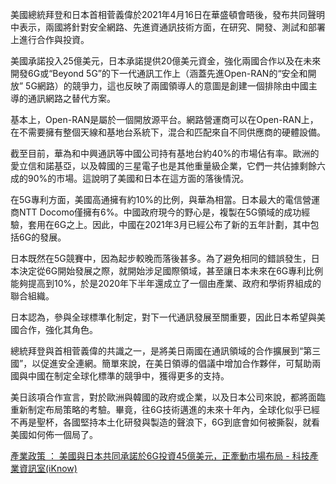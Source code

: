 美國總統拜登和日本首相菅義偉於2021年4月16日在華盛頓會晤後，發布共同聲明中表示，兩國將針對安全網路、先進資通訊技術方面，在研究、開發、測試和部署上進行合作與投資。  
  
美國承諾投入25億美元，日本承諾提供20億美元資金，強化兩國合作以及在未來開發6G或“Beyond 5G”的下一代通訊工作上（涵蓋先進Open-RAN的“安全和開放” 5G網路）的競爭力，這也反映了兩國領導人的意圖是創建一個排除由中國主導的通訊網路之替代方案。  
  
基本上，Open-RAN是屬於一個開放源平台。網路營運商可以在Open-RAN上，在不需要擁有整個天線和基地台系統下，混合和匹配來自不同供應商的硬體設備。  
  
截至目前，華為和中興通訊等中國公司持有基地台約40%的市場佔有率。歐洲的愛立信和諾基亞，以及韓國的三星電子也是其他重量級企業，它們一共佔據剩餘六成的90%的市場。這說明了美國和日本在這方面的落後情況。  
  
在5G專利方面，美國高通擁有約10%的比例，與華為相當。日本最大的電信營運商NTT Docomo僅擁有6%。中國政府現今的野心是，複製在5G領域的成功經驗，套用在6G之上。因此，中國在2021年3月已經公布了新的五年計劃，其中包括6G的發展。  
  
日本既然在5G競賽中，因為起步較晚而落後甚多。為了避免相同的錯誤發生，日本決定從6G開始發展之際，就開始涉足國際領域，甚至讓日本未來在6G專利比例能夠提高到10%，於是2020年下半年還成立了一個由產業、政府和學術界組成的聯合組織。  
  
日本認為，參與全球標準化制定，對下一代通訊發展至關重要，因此日本希望與美國合作，強化其角色。  
  
總統拜登與首相菅義偉的共識之一，是將美日兩國在通訊領域的合作擴展到“第三國”，以促進安全連網。簡單來說，在美日領導的倡議中增加合作夥伴，可幫助兩國與中國在制定全球化標準的競爭中，獲得更多的支持。  
  
美日該項合作宣言，對於歐洲與韓國的政府或企業，以及日本公司來說，都將面臨重新制定布局策略的考驗。畢竟，往6G技術邁進的未來十年內，全球化似乎已經不再是聖杯，各國堅持本土化研發與製造的聲浪下，6G到底會如何被撕裂，就看美國如何佈一個局了。

[產業政策 ： 美國與日本共同承諾於6G投資45億美元，正牽動市場布局 - 科技產業資訊室(iKnow)](https://iknow.stpi.narl.org.tw/Post/Read.aspx?PostID=17713) 